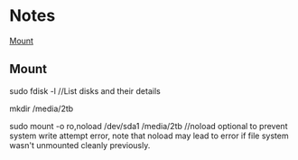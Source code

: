 # Notes

[Mount](README.md/#Mount)

## Mount
sudo fdisk -l   //List disks and their details

mkdir /media/2tb

sudo mount -o ro,noload /dev/sda1 /media/2tb     //noload optional to prevent system write attempt error, note that noload may lead to error if file system wasn't unmounted cleanly previously.
